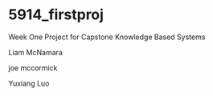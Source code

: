 # 5914_firstproj
Week One Project for Capstone Knowledge Based Systems

Liam McNamara


joe mccormick

Yuxiang Luo

